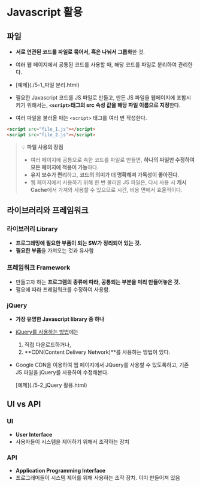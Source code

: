 # Javascript 활용



## 파일

+ **서로 연관된 코드를 파일로 묶어서, 혹은 나눠서 그룹화**한 것.
+ 여러 웹 페이지에서 공통된 코드를 사용할 때, 해당 코드를 파일로 분리하여 관리한다.
+ [예제](./5-1_파일 분리.html)



+ 필요한 Javascript 코드를 JS 파일로 만들고, 만든 JS 파일을 웹페이지에 포함시키기 위해서는, **`<script>`태그의 src 속성 값을 해당 파일 이름으로 지정**한다.
+ 여러 파일을 불러올 때는 `<script>` 태그를 여러 번 작성한다.

```html
<script src="file_1.js"></script>
<script src="file_2.js"></script>
```





> 💡 **파일 사용의 장점**
>
> + 여러 페이지에 공통으로 속한 코드를 파일로 만들면, **하나의 파일만 수정하여 모든 페이지에 적용이 가능**하다.
> + **유지 보수가 편리**하고, **코드의 의미가 더 명확해져 가독성이 좋아진다.**
> + 웹 페이지에서 사용하기 위해 한 번 불러온 JS 파일은, 다시 사용 시 **캐시 Cache**에서 가져와 사용할 수 있으므로 시간, 비용 면에서 효율적이다.





## 라이브러리와 프레임워크



### 라이브러리 Library

+ **프로그래밍에 필요한 부품이 되는 SW가 정리되어 있는 것.**
+ **필요한 부품**을 가져오는 것과 유사함



### 프레임워크 Framework

+ 만들고자 하는 **프로그램의 종류에 따라, 공통되는 부분을 미리 만들어놓은 것.**
+ 필요에 따라 프레임워크를 수정하여 사용함.



### jQuery

+ **가장 유명한 Javascript library 중 하나**

+ [jQuery를 사용하는 방법](https://jquery.com/download/)에는 

  1. 직접 다운로드하거나,
  2. **CDN(Content Delivery Network)**를 사용하는 방법이 있다.

+ Google CDN을 이용하여 웹 페이지에서 JQuery를 사용할 수 있도록하고, 기존 JS 파일을 jQuery를 사용하여 수정해본다.

  [예제](./5-2_jQuery 활용.html)





## UI vs API



### UI

+ **User Interface**
+ 사용자들이 시스템을 제어하기 위해서 조작하는 장치



### API

+ **Application Programming Interface**
+ 프로그래머들이 시스템 제어를 위해 사용하는 조작 장치. 이미 만들어져 있음


